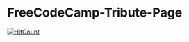 # FreeCodeCamp-Tribute-Page
[![HitCount](http://hits.dwyl.com/NimaSherpa-Cloud/FreeCodeCamp-Tribute-Page.svg)](http://hits.dwyl.com/NimaSherpa-Cloud/FreeCodeCamp-Tribute-Page)
